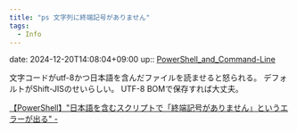 ```yaml
---
title: "ps 文字列に終端記号がありません"
tags:
  - Info
---
```


date: 2024-12-20T14:08:04+09:00
up:: [PowerShell_and_Command-Line](../Bar/App/PowerShell_and_Command-Line.md)

文字コードがutf-8かつ日本語を含んだファイルを読ませると怒られる。
デフォルトがShift-JISのせいらしい。
UTF-8 BOMで保存すれば大丈夫。

[【PowerShell】"日本語を含むスクリプトで「終端記号がありません」というエラーが出る" -](https://tech.sparrow-tune.work/post/dev/powershell/日本語を含むスクリプトで終端記号がありませんというエラーが出る/)